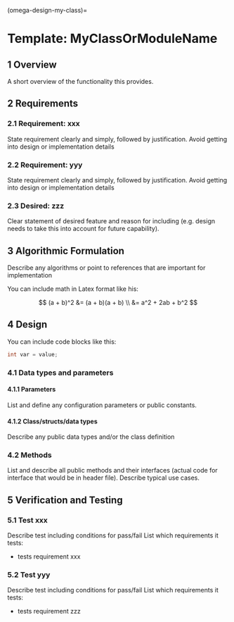 (omega-design-my-class)=
# Template: MyClassOrModuleName

## 1 Overview

A short overview of the functionality this provides.

## 2 Requirements

### 2.1 Requirement: xxx

State requirement clearly and simply, followed by justification.
Avoid getting into design or implementation details 

### 2.2 Requirement: yyy

State requirement clearly and simply, followed by justification.
Avoid getting into design or implementation details 

### 2.3 Desired: zzz

Clear statement of desired feature and reason for including (e.g. design needs 
to take this into account for future capability).

## 3 Algorithmic Formulation

Describe any algorithms or point to references that are important for implementation

You can include math in Latex format like his:

$$
(a + b)^2  &=  (a + b)(a + b) \\
           &=  a^2 + 2ab + b^2
$$

## 4 Design

You can include code blocks like this:

```c++
int var = value;
```

### 4.1 Data types and parameters

#### 4.1.1 Parameters 

List and define any configuration parameters or public constants.

#### 4.1.2 Class/structs/data types

Describe any public data types and/or the class definition

### 4.2 Methods

List and describe all public methods and their interfaces (actual code for 
interface that would be in header file). Describe typical use cases.

## 5 Verification and Testing

### 5.1 Test xxx

Describe test including conditions for pass/fail
List which requirements it tests: 
  - tests requirement xxx

### 5.2 Test yyy

Describe test including conditions for pass/fail
List which requirements it tests: 
  - tests requirement zzz
